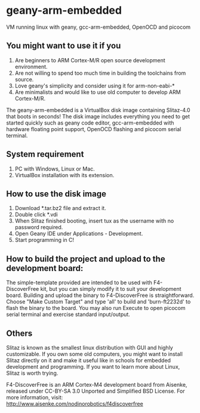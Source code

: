 geany-arm-embedded
==================

VM running linux with geany, gcc-arm-embedded, OpenOCD and picocom

You might want to use it if you
-------------------------------
1. Are beginners to ARM Cortex-M/R open source development environment.
2. Are not willing to spend too much time in building the toolchains from source.
3. Love geany's simplicity and consider using it for arm-non-eabi-*
4. Are minimalists and would like to use old computer to develop ARM Cortex-M/R.

The geany-arm-embedded is a VirtualBox disk image containing Slitaz-4.0 that boots in seconds! The disk image includes everything you need to get started quickly such as geany code editor, gcc-arm-embedded with hardware floating point support, OpenOCD flashing and picocom serial terminal.

System requirement
------------------
1. PC with Windows, Linux or Mac.
2. VirtualBox installation with its extension.

How to use the disk image
-------------------------
1. Download *.tar.bz2 file and extract it.
2. Double click *.vdi
3. When Slitaz finished booting, insert tux as the username with no password required.
4. Open Geany IDE under Applications - Development.
5. Start programming in C!

How to build the project and upload to the development board:
-------------------------------------------------------------
The simple-template provided are intended to be used with F4-DiscoverFree kit, but you can simply modify it to suit your development board. Building and upload the binary to F4-DiscoverFree is straightforward. Choose "Make Custom Target" and type 'all' to build and 'burn-ft2232d' to flash the binary to the board. You may also run Execute to open picocom serial terminal and exercise standard input/output.

Others
------
Slitaz is known as the smallest linux distribution with GUI and highly customizable. If you own some old computers, you might want to install Slitaz directly on it and make it useful like in schools for embedded development and programming. If you want to learn more about Linux, Slitaz is worth trying.

F4-DiscoverFree is an ARM Cortex-M4 development board from Aisenke, released under CC-BY-SA 3.0 Unported and Simplified BSD License. For more information, visit: http://www.aisenke.com/nodinorobotics/f4discoverfree